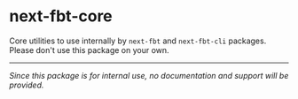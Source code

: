# next-fbt-core

Core utilities to use internally by `next-fbt` and `next-fbt-cli` packages. \
Please don't use this package on your own.

---

_Since this package is for internal use, no documentation and support will be provided._
